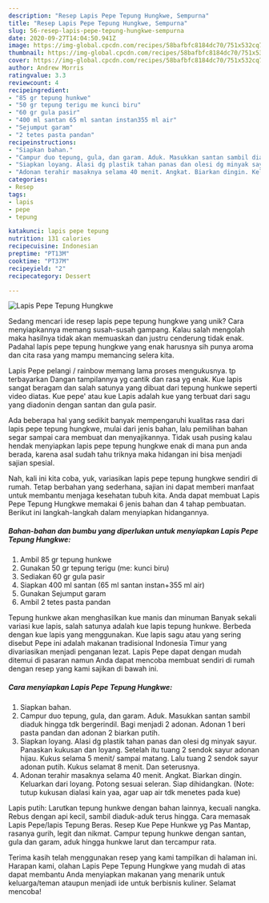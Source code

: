 ```yaml
---
description: "Resep Lapis Pepe Tepung Hungkwe, Sempurna"
title: "Resep Lapis Pepe Tepung Hungkwe, Sempurna"
slug: 56-resep-lapis-pepe-tepung-hungkwe-sempurna
date: 2020-09-27T14:04:50.941Z
image: https://img-global.cpcdn.com/recipes/58bafbfc8184dc70/751x532cq70/lapis-pepe-tepung-hungkwe-foto-resep-utama.jpg
thumbnail: https://img-global.cpcdn.com/recipes/58bafbfc8184dc70/751x532cq70/lapis-pepe-tepung-hungkwe-foto-resep-utama.jpg
cover: https://img-global.cpcdn.com/recipes/58bafbfc8184dc70/751x532cq70/lapis-pepe-tepung-hungkwe-foto-resep-utama.jpg
author: Andrew Morris
ratingvalue: 3.3
reviewcount: 4
recipeingredient:
- "85 gr tepung hunkwe"
- "50 gr tepung terigu me kunci biru"
- "60 gr gula pasir"
- "400 ml santan 65 ml santan instan355 ml air"
- "Sejumput garam"
- "2 tetes pasta pandan"
recipeinstructions:
- "Siapkan bahan."
- "Campur duo tepung, gula, dan garam. Aduk. Masukkan santan sambil diaduk hingga tdk bergerindil. Bagi menjadi 2 adonan. Adonan 1 beri pasta pandan dan adonan 2 biarkan putih."
- "Siapkan loyang. Alasi dg plastik tahan panas dan olesi dg minyak sayur. Panaskan kukusan dan loyang. Setelah itu tuang 2 sendok sayur adonan hijau. Kukus selama 5 menit/ sampai matang. Lalu tuang 2 sendok sayur adonan putih. Kukus selamat 8 menit. Dan seterusnya."
- "Adonan terahir masaknya selama 40 menit. Angkat. Biarkan dingin. Keluarkan dari loyang. Potong sesuai seleran. Siap dihidangkan. (Note: tutup kukusan dialasi kain yaa, agar uap air tdk menetes pada kue)"
categories:
- Resep
tags:
- lapis
- pepe
- tepung

katakunci: lapis pepe tepung 
nutrition: 131 calories
recipecuisine: Indonesian
preptime: "PT13M"
cooktime: "PT37M"
recipeyield: "2"
recipecategory: Dessert

---
```



![Lapis Pepe Tepung Hungkwe](https://img-global.cpcdn.com/recipes/58bafbfc8184dc70/751x532cq70/lapis-pepe-tepung-hungkwe-foto-resep-utama.jpg)

Sedang mencari ide resep lapis pepe tepung hungkwe yang unik? Cara menyiapkannya memang susah-susah gampang. Kalau salah mengolah maka hasilnya tidak akan memuaskan dan justru cenderung tidak enak. Padahal lapis pepe tepung hungkwe yang enak harusnya sih punya aroma dan cita rasa yang mampu memancing selera kita.

Lapis Pepe pelangi / rainbow memang lama proses mengukusnya. tp terbayarkan Dangan tampilannya yg cantik dan rasa yg enak. Kue lapis sangat beragam dan salah satunya yang dibuat dari tepung hunkwe seperti video diatas. Kue pepe&#39; atau kue Lapis adalah kue yang terbuat dari sagu yang diadonin dengan santan dan gula pasir.

Ada beberapa hal yang sedikit banyak mempengaruhi kualitas rasa dari lapis pepe tepung hungkwe, mulai dari jenis bahan, lalu pemilihan bahan segar sampai cara membuat dan menyajikannya. Tidak usah pusing kalau hendak menyiapkan lapis pepe tepung hungkwe enak di mana pun anda berada, karena asal sudah tahu triknya maka hidangan ini bisa menjadi sajian spesial.


Nah, kali ini kita coba, yuk, variasikan lapis pepe tepung hungkwe sendiri di rumah. Tetap berbahan yang sederhana, sajian ini dapat memberi manfaat untuk membantu menjaga kesehatan tubuh kita. Anda dapat membuat Lapis Pepe Tepung Hungkwe memakai 6 jenis bahan dan 4 tahap pembuatan. Berikut ini langkah-langkah dalam menyiapkan hidangannya.

<!--inarticleads1-->

##### Bahan-bahan dan bumbu yang diperlukan untuk menyiapkan Lapis Pepe Tepung Hungkwe:

1. Ambil 85 gr tepung hunkwe
1. Gunakan 50 gr tepung terigu (me: kunci biru)
1. Sediakan 60 gr gula pasir
1. Siapkan 400 ml santan (65 ml santan instan+355 ml air)
1. Gunakan Sejumput garam
1. Ambil 2 tetes pasta pandan


Tepung hunkwe akan menghasilkan kue manis dan minuman Banyak sekali variasi kue lapis, salah satunya adalah kue lapis tepung hunkwe. Berbeda dengan kue lapis yang menggunakan. Kue lapis sagu atau yang sering disebut Pepe ini adalah makanan tradisional Indonesia Timur yang divariasikan menjadi penganan lezat. Lapis Pepe dapat dengan mudah ditemui di pasaran namun Anda dapat mencoba membuat sendiri di rumah dengan resep yang kami sajikan di bawah ini. 

<!--inarticleads2-->

##### Cara menyiapkan Lapis Pepe Tepung Hungkwe:

1. Siapkan bahan.
1. Campur duo tepung, gula, dan garam. Aduk. Masukkan santan sambil diaduk hingga tdk bergerindil. Bagi menjadi 2 adonan. Adonan 1 beri pasta pandan dan adonan 2 biarkan putih.
1. Siapkan loyang. Alasi dg plastik tahan panas dan olesi dg minyak sayur. Panaskan kukusan dan loyang. Setelah itu tuang 2 sendok sayur adonan hijau. Kukus selama 5 menit/ sampai matang. Lalu tuang 2 sendok sayur adonan putih. Kukus selamat 8 menit. Dan seterusnya.
1. Adonan terahir masaknya selama 40 menit. Angkat. Biarkan dingin. Keluarkan dari loyang. Potong sesuai seleran. Siap dihidangkan. (Note: tutup kukusan dialasi kain yaa, agar uap air tdk menetes pada kue)


Lapis putih: Larutkan tepung hunkwe dengan bahan lainnya, kecuali nangka. Rebus dengan api kecil, sambil diaduk-aduk terus hingga. Cara memasak Lapis Pepe/lapis Tepung Beras. Resep Kue Pepe Hunkwe yg Pas Mantap, rasanya gurih, legit dan nikmat. Campur tepung hunkwe dengan santan, gula dan garam, aduk hingga hunkwe larut dan tercampur rata. 

Terima kasih telah menggunakan resep yang kami tampilkan di halaman ini. Harapan kami, olahan Lapis Pepe Tepung Hungkwe yang mudah di atas dapat membantu Anda menyiapkan makanan yang menarik untuk keluarga/teman ataupun menjadi ide untuk berbisnis kuliner. Selamat mencoba!
